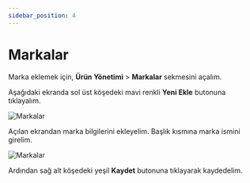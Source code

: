 ```yaml
---
sidebar_position: 4
---
```


# Markalar


Marka eklemek için, **Ürün Yönetimi** > **Markalar** sekmesini açalım.

Aşağıdaki ekranda sol üst köşedeki mavi renkli **Yeni Ekle** butonuna tıklayalım.

![Markalar](/img/urun-yonetimi/markalar.png)

Açılan ekrandan marka bilgilerini ekleyelim. Başlık kısmına marka ismini girelim.  

![Markalar](/img/urun-yonetimi/marka_ekle.png)

Ardından sağ alt köşedeki yeşil **Kaydet** butonuna tıklayarak kaydedelim.


